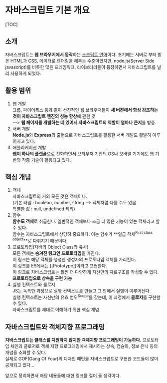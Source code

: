 # 자바스크립트 기본 개요

[TOC]

## 소개

자바스크립트는 **웹 브라우저에서 동작**하는 [스크립트 언어](https://ko.wikipedia.org/wiki/%EC%8A%A4%ED%81%AC%EB%A6%BD%ED%8A%B8_%EC%96%B8%EC%96%B4)이다. 초기에는 서버로 부터 받은 HTML과 CSS, 데이터로 렌더링을 해주는 수준이었지만, node.js(Server Side javascript)를 비롯한 많은 프레임워크, 라이브러리들이 등장하면서 자바스크립트를 널리 사용하게 되었다.

## 활용 범위

1. 웹 개발  
   크롬, 파이어폭스 등과 같이 선진적인 웹 브라우저들이 **새 버젼에서 항상 강조하는 것이 자바스크립트 엔진의 성능 향상**에 관한 것  
   —> **웹 페이지를 개발하는 데 있어서 자바스크립트의 역할이 얼마나 큰지**를 방증.  
2. 서버 개발  
   **Node.js**와 **Express**의 출현으로 자바스크립트를 활용한 서버 개발도 활발히 이루어지고 있다.  
3. 애플리케이션 개발  
   **웹이 하나의 플랫폼**으로 진화하면서 브라우저 기반의 OS나 모바일 기기에도 웹 기반의 각종 기술이 활용되고 있다.  

## 핵심 개념

1. 객체  
   자바스크립트의 거의 모든 것은 객체이다.  
   (기본 타입 : boolean, number, string —> 객체처럼 다룰 수도 있음  
   특별한 값 : null, undefined 제외)  
2. 함수  
   **함수도 객체**로 취급한다. 일반적인 객체보다 조금 더 많은 기능이 있는 객체라고 할 수 있다.  
   함수는 자바스크립트에서 상당히 중요하다. 이는 함수가 **일급 객체<sup>First class object</sup>**로 다뤄지기 때문이다.  
3. 프로토타입(자바의 Object Class와 유사)  
   모든 객체는 **숨겨진 링크인 프로토타입**을 가진다.  
   이 링크는 해당 객체를 생성한 생성자의 프로토타입 객체를 가리킨다.   
   이 링크를 ES에서는 [[Prototype]]이라고 표현한다.  
   이 링크로 자바스크립트는 훨씬 더 다양하게 자신만의 자료구조를 작성할 수 있다.  
   **프로토타입으로 상속을 구현 가능**  
4. 실행 컨텍스트와 클로저  
   JS는 독특한 과정으로 실행 컨텍스트를 만들고 그 안에서 실행이 이루어진다.  
   실행 컨텍스트는 자신만의 유효 범위<sup>Scope</sup>를 갖는데, 이 과정에서 **클로저**를 구현할 수 있다.  
   자바스크립트를 제대로 이해하기 위한 핵심 개념  

## 자바스크립트와 객체지향 프로그래밍

**자바스크립트는 클래스를 지원하지 않지만 객체지향 프로그래밍이 가능하다.** 프로토타입 체인과 클로저로 객체 지향 프로그래밍에서 제시하는 상속, 캡슐화, 정보 은닉 등의 개념을 소화할 수 있다.  
실제로 GOF(Gang Of Four)의 디자인 패턴을 자바스크립트로 구현한 코드들이 많이 공개되고 있다…  



앞으로 정리하면서 해당 내용들에 대한 링크를 걸어 둘 생각이다.

